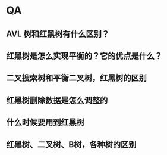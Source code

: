 # QA

## AVL 树和红黑树有什么区别？

## 红黑树是怎么实现平衡的？它的优点是什么？

## 二叉搜索树和平衡二叉树，红黑树的区别

## 红黑树删除数据是怎么调整的

## 什么时候要用到红黑树

## 红黑树、二叉树、B树，各种树的区别
